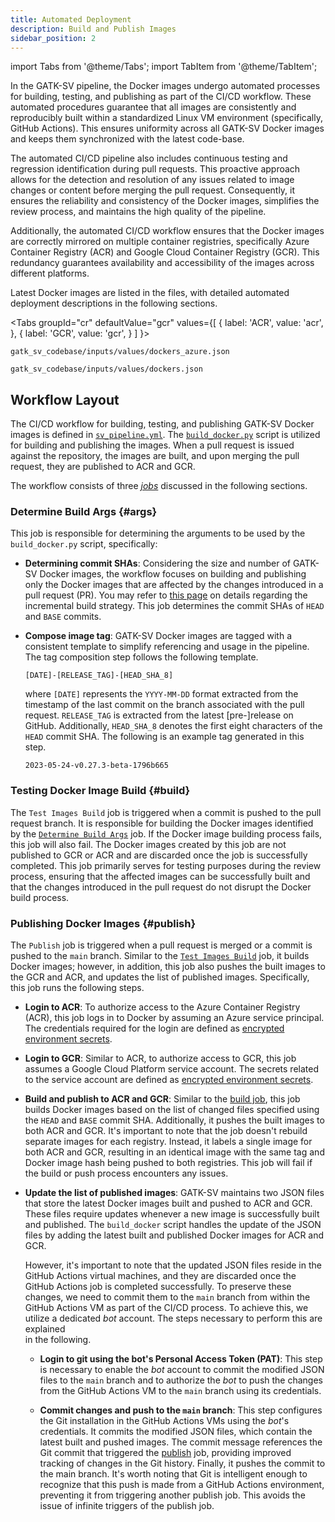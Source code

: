 ```yaml
---
title: Automated Deployment
description: Build and Publish Images
sidebar_position: 2
---
```


import Tabs from '@theme/Tabs';
import TabItem from '@theme/TabItem';

In the GATK-SV pipeline, the Docker images undergo automated 
processes for building, testing, and publishing as part of 
the CI/CD workflow. These automated procedures guarantee 
that all images are consistently and reproducibly built 
within a standardized Linux VM environment 
(specifically, GitHub Actions). 
This ensures uniformity across all GATK-SV Docker images 
and keeps them synchronized with the latest code-base.


The automated CI/CD pipeline also includes continuous 
testing and regression identification during pull requests. 
This proactive approach allows for the detection and 
resolution of any issues related to image changes or content 
before merging the pull request. 
Consequently, it ensures the reliability and consistency 
of the Docker images, simplifies the review process, 
and maintains the high quality of the pipeline.


Additionally, the automated CI/CD workflow ensures that 
the Docker images are correctly mirrored on multiple 
container registries, specifically Azure Container Registry (ACR) 
and Google Cloud Container Registry (GCR). 
This redundancy guarantees availability and accessibility 
of the images across different platforms.


Latest Docker images are listed in the files, 
with detailed automated deployment descriptions in the following sections.

<Tabs
 groupId="cr"
 defaultValue="gcr"
 values={[
  { label: 'ACR', value: 'acr', },
  { label: 'GCR', value: 'gcr', }
 ]
}>
 <TabItem value="acr">

 ```shell
 gatk_sv_codebase/inputs/values/dockers_azure.json
 ```

 </TabItem>
 <TabItem value="gcr">

 ```shell
 gatk_sv_codebase/inputs/values/dockers.json
 ```

 </TabItem>
</Tabs>


## Workflow Layout

The CI/CD workflow for building, testing, and publishing GATK-SV Docker images 
is defined in [`sv_pipeline.yml`](https://github.com/broadinstitute/gatk-sv/blob/main/.github/workflows/sv_pipeline_docker.yml). 
The [`build_docker.py`](https://github.com/broadinstitute/gatk-sv/blob/main/scripts/docker/build_docker.py) 
script is utilized for building and publishing the images. 
When a pull request is issued against the repository, the images are built, 
and upon merging the pull request, they are published to ACR and GCR.



The workflow consists of three 
[_jobs_](https://docs.github.com/en/actions/learn-github-actions/workflow-syntax-for-github-actions#jobs) 
discussed in the following sections.


### Determine Build Args {#args}
This job is responsible for determining the arguments to be used by the 
`build_docker.py` script, specifically:

- **Determining commit SHAs**:
  Considering the size and number of GATK-SV Docker images, 
  the workflow focuses on building and publishing only the 
  Docker images that are affected by the changes introduced 
  in a pull request (PR).
  You may refer to [this page](/docs/advanced/docker/deploy/incremental) 
  on details regarding the incremental build strategy.
  This job determines the commit SHAs of `HEAD` and `BASE`
  commits.

- **Compose image tag**:
  GATK-SV Docker images are tagged with a consistent template 
  to simplify referencing and usage in the pipeline. 
  The tag composition step follows the following template.
  
  ```
  [DATE]-[RELEASE_TAG]-[HEAD_SHA_8]
  ```
  where `[DATE]` represents the `YYYY-MM-DD` format extracted 
  from the timestamp of the last commit on the branch associated 
  with the pull request. `RELEASE_TAG` is extracted from the
  latest [pre-]release on GitHub.
  Additionally, `HEAD_SHA_8` denotes the first eight characters 
  of the `HEAD` commit SHA. The following is an example tag generated
  in this step.
  
  ```
  2023-05-24-v0.27.3-beta-1796b665
  ```
  

### Testing Docker Image Build {#build}
 
The `Test Images Build` job is triggered when a commit is pushed to 
the pull request branch. It is responsible for 
building the Docker images identified by the 
[`Determine Build Args`](#args) 
job. If the Docker image building process fails, 
this job will also fail. The Docker images created 
by this job are not published to GCR or ACR and 
are discarded once the job is successfully completed. 
This job primarily serves for testing purposes during 
the review process, ensuring that the affected images 
can be successfully built and that the changes introduced 
in the pull request do not disrupt the Docker build process.


### Publishing Docker Images {#publish}

The `Publish` job is triggered when a pull request 
is merged or a commit is pushed to the `main` branch. 
Similar to the [`Test Images Build`](#build) job, 
it builds Docker images; however, in addition, 
this job also pushes the built images to the GCR and ACR, 
and updates the list of published images. Specifically, 
this job runs the following steps. 
  

- **Login to ACR**: 
  To authorize access to the Azure Container Registry (ACR), 
  this job logs in to Docker by assuming an Azure service principal.
  The credentials required for the login are defined as 
  [encrypted environment secrets](https://docs.github.com/en/actions/security-guides/encrypted-secrets).

- **Login to GCR**:
  Similar to ACR, to authorize access to GCR, 
  this job assumes a Google Cloud Platform service account. 
  The secrets related to the service account are defined as 
  [encrypted environment secrets](https://docs.github.com/en/actions/security-guides/encrypted-secrets).

- **Build and publish to ACR and GCR**:
  Similar to the [build job](#build), this job builds Docker images 
  based on the list of changed files specified using the 
  `HEAD` and `BASE` commit SHA. Additionally, it pushes the 
  built images to both ACR and GCR. It's important to note 
  that the job doesn't rebuild separate images for each registry. 
  Instead, it labels a single image for both ACR and GCR, 
  resulting in an identical image with the same tag and Docker 
  image hash being pushed to both registries. 
  This job will fail if the build or push process encounters any issues.

- **Update the list of published images**:
  GATK-SV maintains two JSON files that store the latest Docker 
  images built and pushed to ACR and GCR. 
  These files require updates whenever a new image is successfully 
  built and published. The `build_docker` script handles the 
  update of the JSON files by adding the latest built and 
  published Docker images for ACR and GCR.

  However, it's important to note that the updated JSON 
  files reside in the GitHub Actions virtual machines, 
  and they are discarded once the GitHub Actions job is 
  completed successfully. To preserve these changes, 
  we need to commit them to the `main` branch from within the 
  GitHub Actions VM as part of the CI/CD process.
  To achieve this, we utilize a dedicated _bot_ account. 
  The steps necessary to perform this are explained  
  in the following.

  - **Login to git using the bot's Personal Access Token (PAT)**:
    This step is necessary to enable the _bot_ account to 
    commit the modified JSON files to the `main` branch 
    and to authorize the _bot_ to push the changes from 
    the GitHub Actions VM to the `main` branch using its credentials.
  
  - **Commit changes and push to the `main` branch**:
    This step configures the Git installation in the 
    GitHub Actions VMs using the _bot_'s credentials. 
    It commits the modified JSON files, which contain 
    the latest built and pushed images. The commit message 
    references the Git commit that triggered the [publish](#publish) job, 
    providing improved tracking of changes in the Git history. 
    Finally, it pushes the commit to the main branch. 
    It's worth noting that Git is intelligent enough 
    to recognize that this push is made from a GitHub 
    Actions environment, preventing it from triggering 
    another publish job. This avoids the issue of 
    infinite triggers of the publish job.

